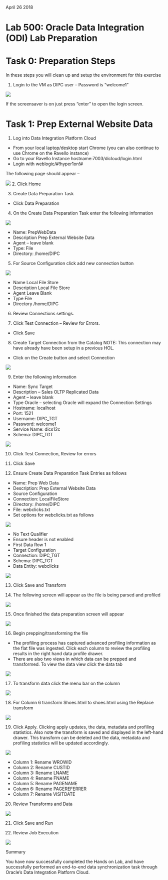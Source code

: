 April 26 2018

# Lab 500: Oracle Data Integration (ODI)  Lab Preparation

# Task 0: Preparation Steps 

In these steps you will clean up and setup the environment for this exercise 

1. Login to the VM as DIPC user – Password is “welcome1” 
  
![](images/500/image500_1.png)

If the screensaver is on just press “enter” to open the login screen. 
 
# Task 1: Prep External Website Data  
 
1.	Log into Data Integration Platform Cloud 
- From your local laptop/desktop start Chrome (you can also continue to use Chrome on the Ravello instance) 
- Go to your Ravello Instance hostname:7003/dicloud/login.html 
- Login with weblogic/#!hyper1on!# 

The following page should appear – 
  
![](images/500/image500_2.png)
2.	Click Home 

3.	Create Data Preparation Task 
- Click Data Preparation 

 
4.	On the Create Data Preparation Task enter the following information 

![](images/500/image500_3a.png)

- Name: PrepWebData 
- Description  Prep External Website Data  
- Agent – leave blank 
- Type: File 
- Directory: /home/DIPC 

5. For Source Configuration click add new connection button

![](images/500/image500_4a.png)

- Name Local File Store
- Description Local File Store
- Agent Leave Blank
- Type File
- Directory /home/DIPC

6.	Review Connections settings. 

7.	Click Test Connection – Review for Errors. 
- Click Save  

8.	Create Target Connection from the Catalog 
NOTE: This connection may have already have been setup in a previous HOL. 
- Click on the Create button and select Connection  

![](images/500/image500_5a.png)

9.	Enter the following information  

- Name: Sync Target 
- Description – Sales OLTP Replicated Data 
- Agent – leave blank 
- Type Oracle – selecting Oracle will expand the Connection Settings 
- Hostname: localhost 
- Port: 1521 
- Username: DIPC_TGT 
- Password: welcome1 
- Service Name: dics12c 
- Schema: DIPC_TGT 

![](images/500/image500_6a.png)

10.	Click Test Connection, Review for errors 

11.	Click Save 

12.	Ensure Create Data Preparation Task Entries as follows 
- Name: Prep Web Data 
- Description: Prep External Website Data 
- Source Configuration 
-  Connection: LocalFileStore 
-  Directory: /home/DIPC 
-  File: webclicks.txt 
- Set options for webclicks.txt as follows 

![](images/500/image500_7a.png)

- No Text Qualifier 
- Ensure header is not enabled 
- First Data Row 1 
-  Target Configuration 
-  Connection: DIPC_TGT 
-  Schema: DIPC_TGT 
-  Data Entity: webclicks  

![](images/500/image500_8a.png)

13.	Click Save and Transform 

14.	The following screen will appear as the file is being parsed and profiled 

![](images/500/image500_9a.png)

15. Once finished the data preparation screen will appear 

![](images/500/image500_10a.png)

16. Begin prepping/transforming the file 

- The profiling process has captured advanced profiling information as the flat file was ingested.  Click each column to review the profiling results in the right hand data profile drawer. 
- There are also two views in which data can be prepped and transformed. To view the data view click the data tab 

![](images/500/image500_11a.png)

17. To transform data click the menu bar on the column 

![](images/500/image500_12a.png)

18. For Column 6 transform Shoes.html to shoes.html using the Replace transform 

![](images/500/image500_13a.png)

19. Click Apply.  Clicking apply updates, the data, metadata and profiling statistics.  Also note the transform is saved and displayed in the left-hand drawer.  This transform can be deleted and the data, metadata and profiling statistics will be updated accordingly. 

![](images/500/image500_14a.png)
- Column 1: Rename WROWID 
- Column 2: Rename CUSTID 
- Column 3: Rename LNAME 
- Column 4: Rename FNAME 
- Column 5: Rename PAGENAME 
- Column 6: Rename PAGEREFERRER 
- Column 7: Rename VISITDATE 

20. Review Transforms and Data

![](images/500/image500_15a.png)

21. Click Save and Run 

22. Review Job Execution 
 
![](images/500/image500_16a.png)

Summary 
 
You have now successfully completed the Hands on Lab, and have successfully performed an end-to-end data synchronization task through Oracle’s Data Integration Platform Cloud. 
